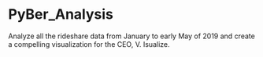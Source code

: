 # PyBer_Analysis
Analyze all the rideshare data from January to early  May of 2019 and create a compelling visualization for the CEO, V. Isualize.
